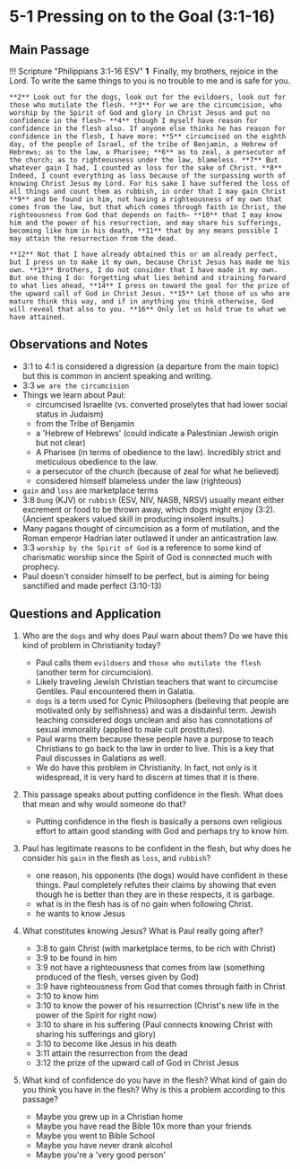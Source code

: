 # 5-1 Pressing on to the Goal (3:1-16)

## Main Passage

!!! Scripture "Philippians 3:1-16 ESV"
    **1**  Finally, my brothers, rejoice in the Lord. To write the same things to you is no trouble to me and is safe for you.  

    **2** Look out for the dogs, look out for the evildoers, look out for those who mutilate the flesh. **3** For we are the circumcision, who worship by the Spirit of God and glory in Christ Jesus and put no confidence in the flesh— **4** though I myself have reason for confidence in the flesh also. If anyone else thinks he has reason for confidence in the flesh, I have more: **5** circumcised on the eighth day, of the people of Israel, of the tribe of Benjamin, a Hebrew of Hebrews; as to the law, a Pharisee; **6** as to zeal, a persecutor of the church; as to righteousness under the law, blameless. **7** But whatever gain I had, I counted as loss for the sake of Christ. **8** Indeed, I count everything as loss because of the surpassing worth of knowing Christ Jesus my Lord. For his sake I have suffered the loss of all things and count them as rubbish, in order that I may gain Christ **9** and be found in him, not having a righteousness of my own that comes from the law, but that which comes through faith in Christ, the righteousness from God that depends on faith— **10** that I may know him and the power of his resurrection, and may share his sufferings, becoming like him in his death, **11** that by any means possible I may attain the resurrection from the dead.  

    **12** Not that I have already obtained this or am already perfect, but I press on to make it my own, because Christ Jesus has made me his own. **13** Brothers, I do not consider that I have made it my own. But one thing I do: forgetting what lies behind and straining forward to what lies ahead, **14** I press on toward the goal for the prize of the upward call of God in Christ Jesus. **15** Let those of us who are mature think this way, and if in anything you think otherwise, God will reveal that also to you. **16** Only let us hold true to what we have attained.  




## Observations and Notes
- 3:1 to 4:1 is considered a digression (a departure from the main topic) but this is common in ancient speaking and writing.
- 3:3 `we are the circumcision`
- Things we learn about Paul:
    - circumcised Israelite (vs. converted proselytes that had lower social status in Judaism)
    - from the Tribe of Benjamin
    - a 'Hebrew of Hebrews' (could indicate a Palestinian Jewish origin but not clear)
    - A Pharisee (in terms of obedience to the law). Incredibly strict and meticulous obedience to the law.
    - a persecutor of the church (because of zeal for what he believed)
    - considered himself blameless under the law (righteous)
- `gain` and `loss` are marketplace terms
- 3:8 `Dung` (KJV) or `rubbish` (ESV, NIV, NASB, NRSV) usually meant either excrement or food to be thrown away, which dogs might enjoy (3:2). (Ancient speakers valued skill in producing insolent insults.)
- Many pagans thought of circumcision as a form of mutilation, and the Roman emperor Hadrian later outlawed it under an anticastration law.
- 3:3 `worship by the Spirit of God` is a reference to some kind of charismatic worship since the Spirit of God is connected much with prophecy.
- Paul doesn't consider himself to be perfect, but is aiming for being sanctified and made perfect (3:10-13)

## Questions and Application

1. Who are the `dogs` and why does Paul warn about them? Do we have this kind of problem in Christianity today?
    - Paul calls them `evildoers` and `those who mutilate the flesh` (another term for circumcision). 
    - Likely traveling Jewish Christian teachers that want to circumcise Gentiles. Paul encountered them in Galatia.
    - `dogs` is a term used for Cynic Philosophers (believing that people are motivated only by selfishness) and was a disdainful term. Jewish teaching considered dogs unclean and also has connotations of sexual immorality (applied to male cult prostitutes). 
    - Paul warns them because these people have a purpose to teach Christians to go back to the law in order to live. This is a key that Paul discusses in Galatians as well.
    - We do have this problem in Christianity. In fact, not only is it widespread, it is very hard to discern at times that it is there.

2. This passage speaks about putting confidence in the flesh. What does that mean and why would someone do that?
    - Putting confidence in the flesh is basically a persons own religious effort to attain good standing with God and perhaps try to know him.

3. Paul has legitimate reasons to be confident in the flesh, but why does he consider his `gain` in the flesh as `loss`, and `rubbish`?
    - one reason, his opponents (the dogs) would have confident in these things. Paul completely refutes their claims by showing that even though he is better than they are in these respects, it is garbage.
    - what is in the flesh has is of no gain when following Christ. 
    - he wants to know Jesus

4. What constitutes knowing Jesus? What is Paul really going after?
    - 3:8 to gain Christ (with marketplace terms, to be rich with Christ)
    - 3:9 to be found in him
    - 3:9 not have a righteousness that comes from law (something produced of the flesh, verses given by God)
    - 3:9 have righteousness from God that comes through faith in Christ
    - 3:10 to know him
    - 3:10 to know the power of his resurrection (Christ's new life in the power of the Spirit for right now)
    - 3:10 to share in his suffering (Paul connects knowing Christ with sharing his sufferings and glory)
    - 3:10 to become like Jesus in his death
    - 3:11 attain the resurrection from the dead
    - 3:12 the prize of the upward call of God in Christ Jesus

5. What kind of confidence do you have in the flesh? What kind of gain do you think you have in the flesh? Why is this a problem according to this passage? 
    - Maybe you grew up in a Christian home
    - Maybe you have read the Bible 10x more than your friends
    - Maybe you went to Bible School
    - Maybe you have never drank alcohol
    - Maybe you're a 'very good person'
